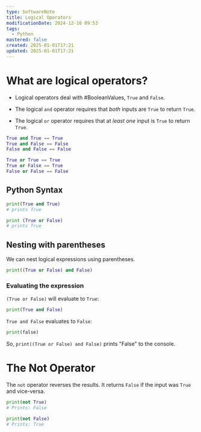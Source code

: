 ```yaml
---
type: SoftwareNote
title: Logical Operators
modificationDate: 2024-12-10 09:53
tags:
  - Python
mastered: false
created: 2025-01-01T17:21
updated: 2025-01-01T17:21
---
```


# What are logical operators?

- Logical operators deal with #BooleanValues, `True` and `False`.

- The logical `and` operator requires that *both* inputs are `True` to return `True`.

- The logical `or` operator requires that at *least* *one* input is `True` to return `True`.

```python
True and True == True
True and False == False
False and False == False

True or True == True
True or False == True
False or False == False
```

## Python Syntax

```python
print(True and True)
# prints True

print (True or False)
# prints True
```

## Nesting with parentheses

We can nest logical expressions using parentheses.

```python
print((True or False) and False)
```

### Evaluating the expression

`(True or False)` will evaluate to `True`:

```python
print(True and False)
```

`True and False` evaluates to `False`:

```python
print(false)
```

So, `print((True or False) and False)` prints "False" to the console.

# The Not Operator

The `not` operator reverses the results. It returns `False` if the input was `True` and vice-versa.

```python
print(not True)
# Prints: False

print(not False)
# Prints: True
```

